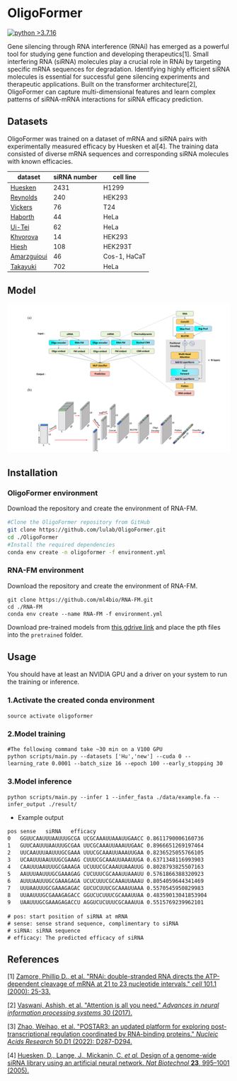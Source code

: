 # OligoFormer

[![python >3.7.16](https://img.shields.io/badge/python-3.7.16-brightgreen)](https://www.python.org/) 

Gene silencing through RNA interference (RNAi) has emerged as a powerful tool for studying gene function and developing therapeutics[1]. Small interfering RNA (siRNA) molecules play a crucial role in RNAi by targeting specific mRNA sequences for degradation. Identifying highly efficient siRNA molecules is essential for successful gene silencing experiments and therapeutic applications. Built on the transformer architecture[2],  OligoFormer can capture multi-dimensional features and learn complex patterns of siRNA-mRNA interactions for siRNA efficacy prediction.

## Datasets

OligoFormer was trained on a dataset of mRNA and siRNA pairs with experimentally measured efficacy by Huesken et al[4]. The training data consisted of diverse mRNA sequences and corresponding siRNA molecules with known efficacies.

| dataset                                                      | siRNA number | cell  line              | 
| ------------------------------------------------------------ | ------------ | ----------------------- | 
| [Huesken](https://www.nature.com/articles/nbt1118)           | 2431         | H1299                   |
| [Reynolds](https://www.nature.com/articles/nbt936)           | 240          | HEK293                  | 
| [Vickers](https://www.jbc.org/article/S0021-9258(19)32641-9/fulltext) | 76           | T24                     | 
| [Haborth](https://www.liebertpub.com/doi/10.1089/108729003321629638) | 44           | HeLa                    |     
| [Ui-](https://academic.oup.com/nar/article/32/3/936/2904484?login=false)[Tei](https://academic.oup.com/nar/article/32/3/936/2904484?login=false) | 62           |             HeLa                           |
| [Khvorova](https://www.nature.com/articles/nbt936)           | 14           | HEK293                  | 
| [Hiesh](https://academic.oup.com/nar/article/32/3/893/2904476) | 108          | HEK293T                 | 
| [Amarzguioui](https://pubmed.ncbi.nlm.nih.gov/12527766/)     | 46           | Cos-1,  HaCaT           |
| [Takayuki](https://academic.oup.com/nar/article/35/4/e27/1079934) | 702          | HeLa                    | 

## Model

![OligoFormer_architecture](figures/Figure1.png)

## Installation

### OligoFormer environment

Download the repository and create the environment of RNA-FM.

```bash
#Clone the OligoFormer repository from GitHub
git clone https://github.com/lulab/OligoFormer.git
cd ./OligoFormer
#Install the required dependencies
conda env create -n oligoformer -f environment.yml
```

### RNA-FM environment

Download the repository and create the environment of RNA-FM.
```
git clone https://github.com/ml4bio/RNA-FM.git
cd ./RNA-FM
conda env create --name RNA-FM -f environment.yml
```

Download pre-trained models from [this gdrive link](https://drive.google.com/drive/folders/1VGye74GnNXbUMKx6QYYectZrY7G2pQ_J?usp=share_link) and place the pth files into the `pretrained` folder.



## Usage

You should have at least an NVIDIA GPU and a driver on your system to run the training or inference.

### 1.Activate the created conda environment

```source activate oligoformer```

### 2.Model training

```
#The following command take ~30 min on a V100 GPU
python scripts/main.py --datasets ['Hu','new'] --cuda 0 --learning_rate 0.0001 --batch_size 16 --epoch 100 --early_stopping 30
```

### 3.Model inference
```
python scripts/main.py --infer 1 --infer_fasta ./data/example.fa --infer_output ./result/
```


- Example output

```text
pos	sense	siRNA	efficacy
0	GGUUCAAUUUAAUUUGCGA	UCGCAAAUUAAAUUGAACC	0.8611790006160736
1	GUUCAAUUUAAUUUGCGAA	UUCGCAAAUUAAAUUGAAC	0.8966651269197464
2	UUCAAUUUAAUUUGCGAAA	UUUCGCAAAUUAAAUUGAA	0.8236525055766105
3	UCAAUUUAAUUUGCGAAAG	CUUUCGCAAAUUAAAUUGA	0.6371348116993903
4	CAAUUUAAUUUGCGAAAGA	UCUUUCGCAAAUUAAAUUG	0.8028793825507163
5	AAUUUAAUUUGCGAAAGAG	CUCUUUCGCAAAUUAAAUU	0.5761866388320923
6	AUUUAAUUUGCGAAAGAGA	UCUCUUUCGCAAAUUAAAU	0.8054059644341469
7	UUUAAUUUGCGAAAGAGAC	GUCUCUUUCGCAAAUUAAA	0.5570545950829983
8	UUAAUUUGCGAAAGAGACC	GGUCUCUUUCGCAAAUUAA	0.48359013041853904
9	UAAUUUGCGAAAGAGACCU	AGGUCUCUUUCGCAAAUUA	0.5515769239962101

# pos: start position of siRNA at mRNA
# sense: sense strand sequence, complimentary to siRNA
# siRNA: siRNA sequence
# efficacy: The predicted efficacy of siRNA
```


## References

[1] [Zamore, Phillip D., et al. "RNAi: double-stranded RNA directs the ATP-dependent cleavage of mRNA at 21 to 23 nucleotide intervals." *cell* 101.1 (2000): 25-33.](https://www.sciencedirect.com/science/article/pii/S0092867400806200)

[2] [Vaswani, Ashish, et al. "Attention is all you need." *Advances in neural information processing systems* 30 (2017).](https://proceedings.neurips.cc/paper/2017/file/3f5ee243547dee91fbd053c1c4a845aa-Paper.pdf)

[3] [Zhao, Weihao, et al. "POSTAR3: an updated platform for exploring post-transcriptional regulation coordinated by RNA-binding proteins." *Nucleic Acids Research* 50.D1 (2022): D287-D294.](https://academic.oup.com/nar/article/50/D1/D287/6353804)

[4] [Huesken, D., Lange, J., Mickanin, C. *et al.* Design of a genome-wide siRNA library using an artificial neural network. *Nat Biotechnol* **23**, 995–1001 (2005).](https://www.nature.com/articles/nbt1118#Abs1)

